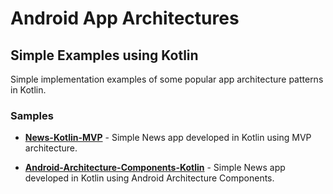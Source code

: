 # Android App Architectures
## Simple Examples using Kotlin
Simple implementation examples of some popular app architecture patterns in Kotlin.

### Samples

* **[News-Kotlin-MVP](https://github.com/RohitSurwase/Android-Architectures-Kotlin/blob/master/News-Kotlin-MVP)** - Simple News app developed in Kotlin using MVP architecture.

* **[Android-Architecture-Components-Kotlin](https://github.com/RohitSurwase/Android-Architectures-Kotlin/blob/master/Android-Architecture-Components-Kotlin)** - Simple News app developed in Kotlin using Android Architecture Components.
